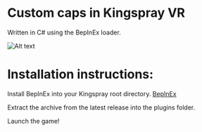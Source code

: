 # Custom caps in Kingspray VR
Written in C# using the BepInEx loader.

![Alt text](https://i.imgur.com/hZ0lhCv.png)


# Installation instructions:
Install BepInEx into your Kingspray root directory.
[BepInEx](https://github.com/BepInEx/BepInEx)

Extract the archive from the latest release into the plugins folder.

Launch the game!
